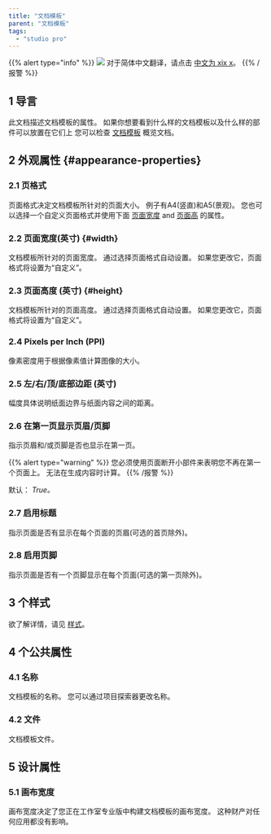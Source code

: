 ```yaml
---
title: "文档模板"
parent: "文档模板"
tags:
  - "studio pro"
---
```


{{% alert type="info" %}}
<img src="attachments/chinese-translation/china.png" style="display: inline-block; margin: 0" /> 对于简体中文翻译，请点击 [中文为 xix x](https://cdn.mendix.tencent-cloud.com/documentation/refguide8/document-template.pdf)。
{{% /报警 %}}

## 1 导言

此文档描述文档模板的属性。 如果你想要看到什么样的文档模板以及什么样的部件可以放置在它们上 您可以检查 [文档模板](document-templates) 概览文档。

## 2 外观属性 {#appearance-properties}

### 2.1 页格式

页面格式决定文档模板所针对的页面大小。 例子有A4(竖直)和A5(景观)。 您也可以选择一个自定义页面格式并使用下面 [页面宽度](#width) and [页面高](#height) 的属性。

### 2.2 页面宽度(英寸) {#width}

文档模板所针对的页面宽度。 通过选择页面格式自动设置。 如果您更改它，页面格式将设置为“自定义”。

### 2.3 页面高度 (英寸) {#height}

文档模板所针对的页面高度。 通过选择页面格式自动设置。 如果您更改它，页面格式将设置为“自定义”。

### 2.4 Pixels per Inch (PPI)

像素密度用于根据像素值计算图像的大小。

### 2.5 左/右/顶/底部边距 (英寸)

幅度具体说明纸面边界与纸面内容之间的距离。

### 2.6 在第一页显示页眉/页脚

指示页眉和/或页脚是否也显示在第一页。

{{% alert type="warning" %}}
您必须使用页面断开小部件来表明您不再在第一个页面上。 无法在生成内容时计算。
{{% /报警 %}}

默认： *True。*

### 2.7 启用标题

指示页面是否有显示在每个页面的页眉(可选的首页除外)。

### 2.8 启用页脚

指示页面是否有一个页脚显示在每个页面(可选的第一页除外)。

## 3 个样式

欲了解详情，请见 [样式](style)。

## 4 个公共属性

### 4.1 名称

文档模板的名称。 您可以通过项目探索器更改名称。

### 4.2 文件

文档模板文件。

## 5 设计属性

### 5.1 画布宽度

画布宽度决定了您正在工作室专业版中构建文档模板的画布宽度。 这种财产对任何应用都没有影响。
